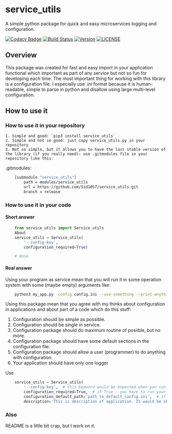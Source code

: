 # service_utils
A simple python package for quick and easy microservices logging and configuration.

[![Codacy Badge](https://api.codacy.com/project/badge/Grade/819d6be760c04433a00dace98c674058)](https://app.codacy.com/app/Sid1057/service_utils?utm_source=github.com&utm_medium=referral&utm_content=Sid1057/service_utils&utm_campaign=Badge_Grade_Dashboard)
[![Build Status](https://travis-ci.com/Sid1057/service_utils.svg?branch=master)](https://travis-ci.com/Sid1057/service_utils)
[![Version](https://img.shields.io/pypi/v/service_utils.svg)](https://pypi.org/project/service_utils/)
[![LICENSE](https://img.shields.io/github/license/sid1057/service_utils.svg)](https://github.com/Sid1057/service_utils/blob/master/LICENSE)

## Overview
This package was created for fast and easy import in your application functional which important as part of any service but not so fun for developing each time.
The most important thing for working with this library is a configuration file. I especially use .ini format because it is human-readable, simple to parse in python and disallow using large multi-level configuration.

## How to use it

### How to use it in your repository

    1. Simple and good: `pip3 install service_utils`
    2. Simple and not so good: just copy service_utils.py in your repository
    3. Not so simple, but it allows you to have the last stable version of the library (if you really need): use .gitmodules file in your repository like this:

.gitmodules:

```bash
    [submodule "service_utils"]
        path = modules/service_utils
        url = https://github.com/Sid1057/service_utils.git
        branch = release
```

### How to use it in your code

#### Short answer
```python
    from service_utils import Service_utils
    About
    service_utils = Service_utils(
        '--config-key',
        configuration_required=True)

    # done
```

#### Real answer
Using your program as service mean that you will run it in some operation system with some (maybe empty) arguments like:
```bash
    python3 my_app.py -config config.ini --use-something --print-anything
```
Using this package mean that you agree with my thinks about configuration in applications and about part of a code which do this stuff:
1. Configuration should be simple as possible.
2. Configuration should be single in service.
3. Configuration package should do maximum routine of posiible, but no more.
4. Configuration package should have some default sections in the configuration file.
5. Configuration package should allow a user (programmer) to do anything with configuration.
6. Your application should have only one logger

Use 
```python
    service_utils = Service_utils(
        '--config-key',  # this keyword would be expected when you run your application
        configuration_required=True,  # if True - you have to run your application only with config-key
        configuration_default_path='path_to_default_config.ini',  # if configuration is not required but default configuration exist - this path configuration to configuration file will be used
        description='This is description of application. It would be show in `python3 app.py --help`')
```

### Also
README is a little bit crap, but I work on it.
